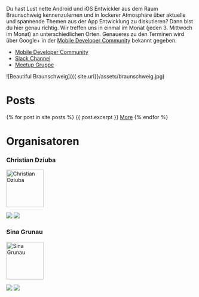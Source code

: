 Du hast Lust nette Android und iOS Entwickler aus dem Raum Braunschweig kennenzulernen und in lockerer Atmosphäre über aktuelle und spannende Themen aus der App Entwicklung zu diskutieren? Dann bist du hier genau richtig. Wir treffen uns in einmal im Monat (jeden 3. Mittwoch im Monat) an unterschiedlichen Orten. Genaueres zu den Terminen wird über Google+ in der [Mobile Developer Community](https://plus.google.com/communities/117412745410479171419) bekannt gegeben.

* [Mobile Developer Community](https://plus.google.com/communities/117412745410479171419)
* [Slack Channel](https://android-braunschweig.slack.com/)
* [Meetup Gruppe](https://meetu.ps/c/3y4sg/yBmVZ/a)

![Beautiful Braunschweig]({{ site.url}}/assets/braunschweig.jpg)

# Posts
{% for post in site.posts %}
  {{ post.excerpt }}
  <a href="{{ post.url }}">More</a>
{% endfor %}

# Organisatoren
### Christian Dziuba
<img src="{{ site.url}}/assets/christian_dziuba.jpg" alt="Christian Dziuba" style="width: 100px;"/>

[<img src="{{ site.url}}/assets/google-plus.png">](https://plus.google.com/+ChristianDziuba)
[<img src="{{ site.url}}/assets/twitter.png">](https://twitter.com/CodeMonkey137)

### Sina Grunau
<img src="{{ site.url}}/assets/sina_grunau.jpg" alt="Sina Grunau" style="width: 100px;"/>

[<img src="{{ site.url}}/assets/google-plus.png">](https://plus.google.com/+SinaGrunau)
[<img src="{{ site.url}}/assets/twitter.png">](https://twitter.com/sipri04)
